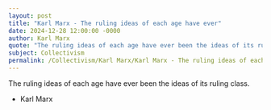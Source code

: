 ```yaml
---
layout: post
title: "Karl Marx - The ruling ideas of each age have ever"
date: 2024-12-28 12:00:00 -0000
author: Karl Marx
quote: "The ruling ideas of each age have ever been the ideas of its ruling class."
subject: Collectivism
permalink: /Collectivism/Karl Marx/Karl Marx - The ruling ideas of each age have ever
---
```


The ruling ideas of each age have ever been the ideas of its ruling class.

- Karl Marx
